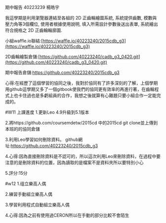 期中報告
40223239 楊皓宇

我這學期是利用瀏覽器連結至各組的 2D 正齒輪繪圖系統, 系統提供齒數, 模數與壓力角等3個欄位, 使用者根據使用說明, 填入所需設計參數後送出表單, 系統繪出符合規格之 2D 正齒輪輪廓圖.

小組waffle.io聯結:[https://waffle.io/40223240/2015cdb_g3](https://waffle.io/40223240/2015cdb_g3)

2D齒輪繪製倉儲:[https://github.com/40223240/cadb_g3_0420.git](https://github.com/40223240/cadb_g3_0420.git)

期中報告倉儲:[https://github.com/40223240/2015cdb_g3
](https://github.com/40223240/2015cdb_g3)

心得:在經歷了這個學習的協同之後，我對於協同有了許多深刻的了解，上個學期用github這學期又多了一個gitbook使我們的協同更有效率的再進行著，在齒輪程式上也卡住過也是多虧組員的合作，我想之後就算有心難題只要小組合作一定能完成的。

#W11 上課進度
1.更新Leo 4.9升級到5.1版本

2.將https://github.com/coursemdetw/2015cd 中的2015cd git clone並上傳到本班的的協同倉儲

3.利用Leo學習如何刪除資料。
github網址:https://github.com/40223240/2015cdb_g3

4.心得:因為直接刪除資料是不認可的，所以這次利用Leo來刪除資料，在過程中要注意的是刪除資料的位置，因為讀取的是檔案不是資料夾所以要特別小心

5.評分:15分

#w12
1.组立樂高人偶

2.練習手動組立樂高人偶

3.學習利用程式自動組立樂高人偶

4.心得:因為之前有使用過CERON所以在手動的部分比較不會陌生





